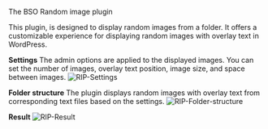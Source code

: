 The BSO Random image plugin

This plugin, is designed to display random images from a folder. 
It offers a customizable experience for displaying random images with overlay text in WordPress.

**Settings**
The admin options are applied to the displayed images. You can set the number of images, overlay text position, image size, and space between images.
![RIP-Settings](https://github.com/user-attachments/assets/eeb6ad84-9c50-48cc-8496-567acf12ce7b)

**Folder structure**
The plugin displays random images with overlay text from corresponding text files based on the settings.
![RIP-Folder-structure](https://github.com/user-attachments/assets/1c1cfbb7-7f15-4aff-ac1e-93daa163cb3c)

**Result**
![RIP-Result](https://github.com/user-attachments/assets/763ae9cb-a02d-4c2d-9fec-e3392516bfd9)
